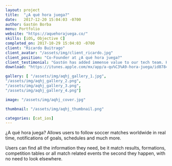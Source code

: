 ```yaml
---
layout: project
title:  "¿A qué hora juega?"
date:   2017-12-20 15:04:03 -0700
author: Gastón Borba
menu: Portfolio
website: "https://aquehorajuega.co/"
skills: [iOS, Objective C]
completed_on: 2017-10-29 15:04:03 -0700
client: "Ricardo Buitrago"
client_avatar: "/assets/img/client_ricardo.jpg"
client_position: "Co-Founder at ¿A qué hora juega?"
client_testimonial: "Gastón has added immense value to our tech team. His iOS development and critical thinking skills have allowed us to efficiently achieve key milestones."
download: "https://itunes.apple.com/mx/app/a-qu%C3%A9-hora-juega/id878411895?mt=8"

gallery: [ "/assets/img/aqhj_gallery_1.jpg",
"/assets/img/aqhj_gallery_2.png",
"/assets/img/aqhj_gallery_3.png",
"/assets/img/aqhj_gallery_4.png"]

image: "/assets/img/aqhj_cover.jpg"

thumbnail: "/assets/img/aqhj_thumbnail.png"

categories: [cat_ios]
---
```

¿A qué hora juega? Allows users to follow soccer matches worldwide in real time, notifications of goals, schedules and much more.

Users can find all the information they need, be it match results, formations, competition tables or all match related events the second they happen, with no need to look elsewhere.
